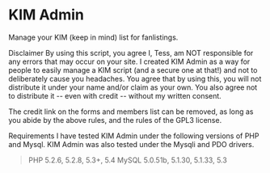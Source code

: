 # KIM Admin
Manage your KIM (keep in mind) list for fanlistings.

Disclaimer
By using this script, you agree I, Tess, am NOT responsible for any errors that may occur on your site. I created KIM Admin as a way for people to easily manage a KIM script (and a secure one at that!) and not to deliberately cause you headaches. You agree that by using this, you will not distribute it under your name and/or claim as your own. You also agree not to distribute it -- even with credit -- without my written consent.

The credit link on the forms and members list can be removed, as long as you abide by the above rules, and the rules of the GPL3 license.

Requirements
I have tested KIM Admin under the following versions of PHP and Mysql. KIM Admin was also tested under the Mysqli and PDO drivers.

 > PHP 
   > 5.2.6, 5.2.8, 5.3+, 5.4
 > MySQL 
   > 5.0.51b, 5.1.30, 5.1.33, 5.3
